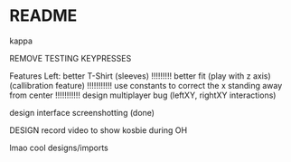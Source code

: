 # README

kappa

REMOVE TESTING KEYPRESSES

Features Left:
better T-Shirt (sleeves) !!!!!!!!!
better fit (play with z axis) (callibration feature) !!!!!!!!!!!
use constants to correct the x standing away from center !!!!!!!!!!!
design multiplayer bug (leftXY, rightXY interactions)


design interface
screenshotting (done)


DESIGN
record video to show kosbie during OH

lmao cool designs/imports
